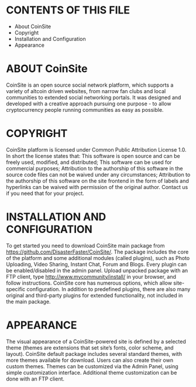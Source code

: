 CONTENTS OF THIS FILE
====================

 * About CoinSite
 * Copyright
 * Installation and Configuration
 * Appearance

ABOUT CoinSite
============

CoinSite is an open source social network platform, which supports a variety of altcoin driven websites, from narrow fan clubs and local communities to extended social networking portals. It was designed and developed with a creative approach pursuing one purpose - to allow cryptocurrency people running communities as easy as possible.

COPYRIGHT
=========

CoinSite platform is licensed under Common Public Attribution License 1.0.
In short the license states that:
This software is open source and can be freely used, modified, and distributed;
This software can be used for commercial purposes;
Attribution to the authorship of this software in the source code files can not be waived under any circumstances;
Attribution to the authorship of this software on the site frontend in the form of labels and hyperlinks can be waived with permission of the original author. Contact us if you need that for your project.

INSTALLATION AND CONFIGURATION
==============================

To get started you need to download CoinSite main package from https://github.com/DisasterFaster/CoinSite/. The package includes the core of the platform and some additional modules (called plugins), such as Photo Uploading, Video Sharing, Instant Chat, Forum and Blogs. Every plugin can be enabled/disabled in the admin panel.
Upload unpacked package with an FTP client, type http://www.mycommunity/install/ in your browser, and follow instructions.
CoinSite core has numerous options, which allow site-specific configuration. In addition to predefined plugins, there are also many original and third-party plugins for extended functionality, not included in the main package.

APPEARANCE
==========

The visual appearance of a CoinSite-powered site is defined by a selected theme (themes are extensions that set site’s fonts, color scheme, and layout). CoinSite default package includes several standard themes, with more themes available for download. Users can also create their own custom themes. Themes can be customized via the Admin Panel, using simple customization interface. Additional theme customization can be done with an FTP client.
